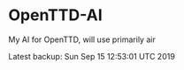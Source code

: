 # OpenTTD-AI
My AI for OpenTTD, will use primarily air

Latest backup: Sun Sep 15 12:53:01 UTC 2019
